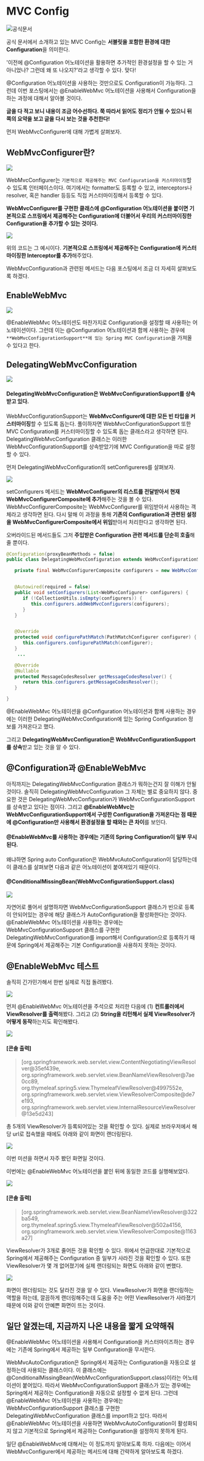 
# MVC Config

![공식문서](https://blog.kakaocdn.net/dn/MifK5/btsd4exD4y0/pDjcPThN8t21rr2rQAm6S1/img.png)

공식 문서에서 소개하고 있는 MVC Config는 **서블릿을 포함한 환경에 대한 Configuration**을 의미한다. 

'이전에 @Configuration 어노테이션을 활용하면 추가적인 환경설정을 할 수 있는 거 아니었나? 그런데 왜 또 나오지?'라고 생각할 수 있다. 
맞다! 

@Configuration 어노테이션을 사용하는 것만으로도 Configuration이 가능하다. 
그런데 이번 포스팅에서는 @EnableWebMvc 어노테이션을 사용해서 Configuration을 하는 과정에 대해서 알아볼 것이다.


**글을 다 적고 보니 내용이 조금 어수선하다. 쭉 따라서 읽어도 정리가 안될 수 있으니 뒤 쪽의 요약을 보고 글을 다시 보는 것을 추천한다!**

먼저 WebMvcConfigurer에 대해 가볍게 살펴보자.

## WebMvcConfigurer란?

![](https://blog.kakaocdn.net/dn/nwIy3/btsd4eYO2VV/8wmOAJMbzgmaLQJ3CkbQoK/img.png)

WebMvcConfigurer는 `기본적으로 제공해주는 MVC Configuration을 커스터마이징`할 수 있도록 인터페이스이다. 
여기에서는 formatter도 등록할 수 있고, interceptors나 resolver, 혹은 handler 등등도 직접 커스터마이징해서 등록할 수 있다.

**WebMvcConfigurer를 구현한 클래스에 @Configuration 어노테이션을 붙이면 기본적으로 스프링에서 제공해주는 Configuration에 더불어서 우리의 커스터마이징한 Configuration을 추가할 수 있는 것이다.**

![](https://blog.kakaocdn.net/dn/bAEPSw/btsd3fcK3WZ/jI3zpcGU4Q3Bk4h29y4RN1/img.png)

위의 코드는 그 예시이다. **기본적으로 스프링에서 제공해주는 Configuration에 커스터마이징한 Interceptor를 추가**해주었다.

WebMvcConfiguration과 관련된 메서드는 다음 포스팅에서 조금 더 자세히 살펴보도록 하겠다.

## EnableWebMvc

![](https://blog.kakaocdn.net/dn/d1LcZn/btsd9MAJVHV/JLzQEZVX6WIeBGSyBDW5Z0/img.png)

@EnableWebMvc 어노테이션도 마찬가지로 Configuration을 설정할 때 사용하는 어노테이션이다. 
그런데 이는 @Configuration 어노테이션과 함께 사용하는 경우에 `**WebMvcConfigurationSupport**에 있는 Spring MVC Configuration`을 가져올 수 있다고 한다. 


## DelegatingWebMvcConfiguration

![](https://blog.kakaocdn.net/dn/ckajgA/btsd5ZNOULA/0Bnzl8p1yFzIas4mgHvNvK/img.png)

#### DelegatingWebMvcConfiguration은 WebMvcConfigurationSupport를 상속받고 있다.

WebMvcConfigurationSupport는 **WebMvcConfigurer에 대한 모든 빈 타입을 커스터마이징**할 수 있도록 돕는다. 
풀이하자면 WebMvcConfigurationSupport 또한 MVC Configuration를 커스터마이징할 수 있도록 돕는 클래스라고 생각하면 된다. 
DelegatingWebMvcConfiguration 클래스는 이러한 WebMvcConfigurationSupport를 상속받았기에 MVC Configuration을 따로 설정할 수 있다.

먼저 DelegatingWebMvcConfiguration의 setConfigureres를 살펴보자.

![](https://blog.kakaocdn.net/dn/wXuZS/btsd4dewk26/VUipxGyZ1VsfaSFFXnAVKk/img.png)

setConfigurers 메서드는 **WebMvcConfigurer의 리스트를 전달받아서 현재 WebMvcConfigurerComposite에 추가**해주는 것을 볼 수 있다. 
WebMvcConfigurerComposite는 WebMvcConfigurer를 위임받아서 사용하는 객체라고 생각하면 된다.
다시 말해 이 과정을 통해 **기존의 Configuration과 관련된 설정을 WebMvcConfigurerComposite에서 위임**받아서 처리한다고 생각하면 된다. 

오버라이드된 메서드들도 그저 **주입받은 Configuration 관련 메서드를 단순히 호출**해줄 뿐이다.

```java
@Configuration(proxyBeanMethods = false)
public class DelegatingWebMvcConfiguration extends WebMvcConfigurationSupport {

   private final WebMvcConfigurerComposite configurers = new WebMvcConfigurerComposite();


   @Autowired(required = false)
   public void setConfigurers(List<WebMvcConfigurer> configurers) {
      if (!CollectionUtils.isEmpty(configurers)) {
         this.configurers.addWebMvcConfigurers(configurers);
      }
   }


   @Override
   protected void configurePathMatch(PathMatchConfigurer configurer) {
      this.configurers.configurePathMatch(configurer);
   }
	...

   @Override
   @Nullable
   protected MessageCodesResolver getMessageCodesResolver() {
      return this.configurers.getMessageCodesResolver();
   }

}
```

@EnableWebMvc 어노테이션을 @Configuration 어노테이션과 함께 사용하는 경우에는 이러한 DelegatingWebMvcConfiguration에 있는 Spring Configuration 정보를 가져온다고 했다.

그리고 **DelegatingWebMvcConfiguration은 WebMvcConfigurationSupport를 상속**받고 있는 것을 알 수 있다. 

## @Configuration과 @EnableWebMvc

아직까지는 DelegatingWebMvcConfiguration 클래스가 뭐하는건지 잘 이해가 안될 것이다. 
솔직히 DelegatingWebMvcConfiguration 그 자체는 별로 중요하지 않다. 
중요한 것은 DelegatingWebMvcConfiguration가 WebMvcConfigurationSupport를 상속받고 있다는 점이다. 
그리고 **@EnableWebMvc는 WebMvcConfigurationSupport에서 구성한 Configuration을 가져온다는 점 때문에 @Configuration만 사용해서 환경설정을 할 때와는 큰 차이**를 보인다.

#### **@EnableWebMvc를 사용하는 경우에는 기존의 Spring Configuration이 일부 무시**된다.

왜냐하면 Spring auto Configuration은 WebMvcAutoConfiguration이 담당하는데 이 클래스를 살펴보면 다음과 같은 어노테이션이 붙여져있기 때문이다.

#### @ConditionalMissingBean(WebMvcConfigurationSupport.class)

![](https://blog.kakaocdn.net/dn/kZ84h/btsd0vAetcF/ym7JVCxMWLv9qRK6hM4GUK/img.png)

자연어로 풀어서 설명하자면 WebMvcConfigurationSupport 클래스가 빈으로 등록이 안되어있는 경우에 해당 클래스가 AutoConfiguration을 활성화한다는 것이다. 
@EnableWebMvc 어노테이션을 사용하는 경우에는 WebMvcConfigurationSupport 클래스를 구현한 DelegatingWebMvcConfiguration를 import해서 Configuration으로 등록하기 때문에 Spring에서 제공해주는 기본 Configuration을 사용하지 못하는 것이다.

## @EnableWebMvc 테스트

솔직히 긴가민가해서 한번 실제로 직접 돌려봤다.

![](https://blog.kakaocdn.net/dn/bixn6n/btseggg1Ne6/t0G5sLXYoFkRBgctkRKKgk/img.png)

먼저 @EnableWebMvc 어노테이션을 주석으로 처리한 다음에 (1) **컨트롤러에서 ViewResolver를 출력**해봤다. 
그리고 (2) **String을 리턴해서 실제 ViewResolver가 어떻게 동작**하는지도 확인해봤다.

![](https://blog.kakaocdn.net/dn/bAiYBM/btseggORukq/klOKcqvO1TBjPJBZG53ix1/img.png)


#### \[콘솔 출력\]

> \[org.springframework.web.servlet.view.ContentNegotiatingViewResolver@35ef439e,  
> org.springframework.web.servlet.view.BeanNameViewResolver@7ae0cc89,   
> org.thymeleaf.spring5.view.ThymeleafViewResolver@4997552e,   
> org.springframework.web.servlet.view.ViewResolverComposite@de7e193,   
> org.springframework.web.servlet.view.InternalResourceViewResolver@13e5d243\]

총 5개의 ViewResolver가 등록되어있는 것을 확인할 수 있다. 실제로 브라우저에서 해당 url로 접속했을 때에도 아래와 같이 화면이 랜더링된다.

![](https://blog.kakaocdn.net/dn/c3HkL6/btsd9MngMRO/o41r7MuA9mfKZuQrdOIlaK/img.png)

이번 미션을 하면서 자주 봤던 화면일 것이다.

이번에는 @EnableWebMvc 어노테이션을 붙인 뒤에 동일한 코드를 실행해보았다.

![](https://blog.kakaocdn.net/dn/bZWEQm/btseh8iNqtY/WNz2uvHwmzMgDWmLrXm1lK/img.png)

#### \[콘솔 출력\]

> \[org.springframework.web.servlet.view.BeanNameViewResolver@322ba549,   
> org.thymeleaf.spring5.view.ThymeleafViewResolver@502a4156,   
> org.springframework.web.servlet.view.ViewResolverComposite@1163a27\]

ViewResolver가 3개로 줄어든 것을 확인할 수 있다. 위에서 언급한대로 기본적으로 Spring에서 제공해주는 Configuration 중 일부가 사라진 것을 확인할 수 있다. 
또한 ViewResolver가 몇 개 없어졌기에 실제 랜더링되는 화면도 아래와 같이 변했다.

![](https://blog.kakaocdn.net/dn/UeOls/btsd1jsUWvo/3RtKVDwFWRCv3AJ1vwrWMk/img.png)

화면이 랜더링되는 것도 달라진 것을 알 수 있다. 
ViewResolver가 화면을 랜더링하는 역할을 하는데, 깔끔하게 랜더링해주는데 도움을 주는 어떤 ViewResolver가 사라졌기 때문에 이와 같이 안예쁜 화면이 뜨는 것이다. 

## 일단 알겠는데, 지금까지 나온 내용을 짧게 요약해줘

@EnableWebMvc 어노테이션을 사용해서 Configuration을 커스터마이즈하는 경우에는 기존에 Spring에서 제공하는 일부 Configuration을 무시한다. 

WebMvcAutoConfiguration은 Spring에서 제공하는 Configuration을 자동으로 설정하는데 사용되는 클래스이다. 
이 클래스에는 @ConditionalMissingBean(WebMvcConfigurationSupport.class)이라는 어노테이션이 붙어있다. 
따라서 WebMvcConfigurationSupport 클래스가 있는 경우에는 Spring에서 제공하는 Configuration을 자동으로 설정할 수 없게 된다. 
그런데 @EnableWebMvc 어노테이션을 사용하는 경우에는 WebMvcConfigurationSupport 클래스를 구현한 DelegatingWebMvcConfiguration 클래스를 import하고 있다.
따라서 @EnableWebMvc 어노테이션을 사용하면 WebMvcAutoConfiguration이 활성화되지 않고 기본적으로 Spring에서 제공하는 Configuration을 설정하지 못하게 된다.

일단 @EnableWebMvc에 대해서는 이 정도까지 알아보도록 하자. 다음에는 이어서 WebMvcConfigurer에서 제공하는 메서드에 대해 간략하게 알아보도록 하겠다.
